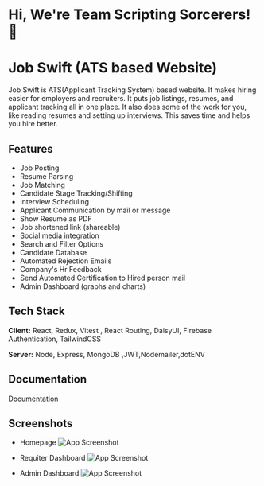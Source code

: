 # Hi, We're Team  **Scripting Sorcerers!** 👋
# Job Swift (ATS based Website)

Job Swift is ATS(Applicant Tracking System) based website. It makes hiring easier for employers and recruiters. It puts job listings, resumes, and applicant tracking all in one place. It also does some of the work for you, like reading resumes and setting up interviews. This saves time and helps you hire better.
 
 ## Features

- Job Posting
- Resume Parsing
- Job Matching
- Candidate Stage Tracking/Shifting
- Interview Scheduling
- Applicant Communication by mail or message
- Show Resume as PDF
- Job shortened link (shareable)
- Social media integration
- Search and Filter Options
- Candidate Database
- Automated Rejection Emails
- Company's Hr Feedback
- Send Automated Certification to Hired person mail 
- Admin Dashboard (graphs and charts)

## Tech Stack

**Client:** React, Redux, Vitest , React Routing, DaisyUI, Firebase Authentication, TailwindCSS 

**Server:** Node, Express, MongoDB ,JWT,Nodemailer,dotENV


## Documentation

[Documentation]([https://linktodocumentation](https://docs.google.com/document/d/1vvYQJEbQbKmTHxe71I1QQMW093QfnWhPQjWXGLbRyZg/edit?usp=sharing))

## Screenshots
- Homepage 
![App Screenshot](https://i.ibb.co/w6PNjhK/Screenshot-2023-09-16-225838.png)

- Requiter Dashboard 
![App Screenshot](https://i.ibb.co/qCxr4Hs/Screenshot-2023-09-16-230133.png)

- Admin Dashboard 
![App Screenshot](https://i.ibb.co/SVKLwsZ/Screenshot-2023-09-16-230209.png)


 
